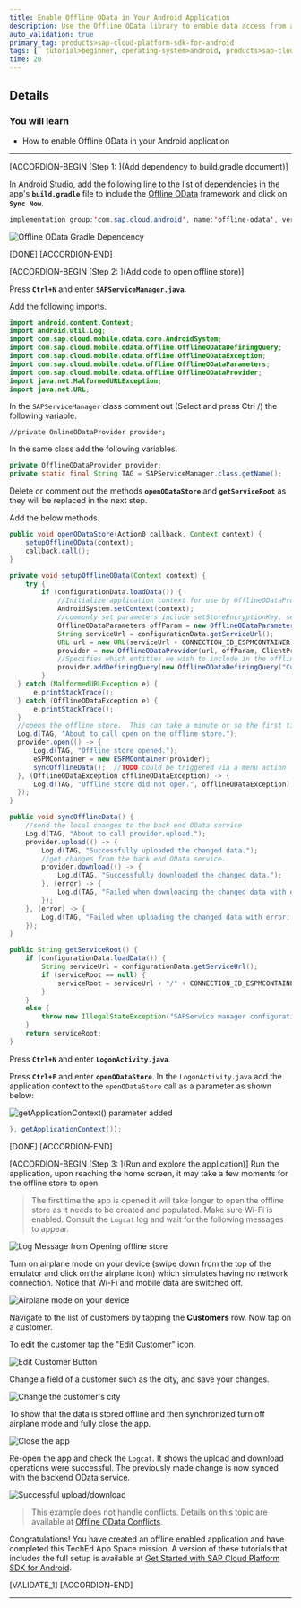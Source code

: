 ```yaml
---
title: Enable Offline OData in Your Android Application
description: Use the Offline OData library to enable data access from an on device database.
auto_validation: true
primary_tag: products>sap-cloud-platform-sdk-for-android
tags: [  tutorial>beginner, operating-system>android, products>sap-cloud-platform-sdk-for-android ]
time: 20
---
```


## Details
### You will learn  
  - How to enable Offline OData in your Android application

---

[ACCORDION-BEGIN [Step 1: ](Add dependency to build.gradle document)]

In Android Studio, add the following line to the list of dependencies in the app's **`build.gradle`** file to include the <a target="_blank" href="https://help.sap.com/doc/c2d571df73104f72b9f1b73e06c5609a/Latest/en-US/docs/user-guide/odata/Developing_Offline_Applications.html">Offline OData</a> framework and click on **`Sync Now`**.

```Java
implementation group:'com.sap.cloud.android', name:'offline-odata', version: sdkVersion
```

![Offline OData Gradle Dependency](offline-odata-gradle-file.png)

[DONE]
[ACCORDION-END]

[ACCORDION-BEGIN [Step 2: ](Add code to open offline store)]

Press **`Ctrl+N`** and enter **`SAPServiceManager.java`**.

Add the following imports.

```Java
import android.content.Context;
import android.util.Log;
import com.sap.cloud.mobile.odata.core.AndroidSystem;
import com.sap.cloud.mobile.odata.offline.OfflineODataDefiningQuery;
import com.sap.cloud.mobile.odata.offline.OfflineODataException;
import com.sap.cloud.mobile.odata.offline.OfflineODataParameters;
import com.sap.cloud.mobile.odata.offline.OfflineODataProvider;
import java.net.MalformedURLException;
import java.net.URL;
```

In the `SAPServiceManager` class comment out (Select and press Ctrl /) the following variable.

`//private OnlineODataProvider provider;`

In the same class add the following variables.

```Java
private OfflineODataProvider provider;
private static final String TAG = SAPServiceManager.class.getName();
```

Delete or comment out the methods **`openODataStore`** and **`getServiceRoot`** as they will be replaced in the next step.

Add the below methods.

```Java
public void openODataStore(Action0 callback, Context context) {
    setupOfflineOData(context);
    callback.call();
}

private void setupOfflineOData(Context context) {
    try {
        if (configurationData.loadData()) {
            //Initialize application context for use by OfflineODataProvider
            AndroidSystem.setContext(context);
            //commonly set parameters include setStoreEncryptionKey, setStoreName, setStorePath
            OfflineODataParameters offParam = new OfflineODataParameters();
            String serviceUrl = configurationData.getServiceUrl();
            URL url = new URL(serviceUrl + CONNECTION_ID_ESPMCONTAINER);
            provider = new OfflineODataProvider(url, offParam, ClientProvider.get());
            //Specifies which entities we wish to include in the offline store
            provider.addDefiningQuery(new OfflineODataDefiningQuery("Customers", "Customers", false));
        }
  } catch (MalformedURLException e) {
      e.printStackTrace();
  } catch (OfflineODataException e) {
      e.printStackTrace();
  }
  //opens the offline store.  This can take a minute or so the first time it is called as it is created and populated.
  Log.d(TAG, "About to call open on the offline store.");
  provider.open(() -> {
      Log.d(TAG, "Offline store opened.");
      eSPMContainer = new ESPMContainer(provider);
      syncOfflineData();  //TODO could be triggered via a menu action
  }, (OfflineODataException offlineODataException) -> {
      Log.d(TAG, "Offline store did not open.", offlineODataException);
  });
}

public void syncOfflineData() {
    //send the local changes to the back end OData service
    Log.d(TAG, "About to call provider.upload.");
    provider.upload(() -> {
        Log.d(TAG, "Successfully uploaded the changed data.");
        //get changes from the back end OData service.
        provider.download(() -> {
            Log.d(TAG, "Successfully downloaded the changed data.");
        }, (error) -> {
            Log.d(TAG, "Failed when downloading the changed data with error: " + error.getMessage());
        });
    }, (error) -> {
        Log.d(TAG, "Failed when uploading the changed data with error: " + error.getMessage());
    });
}

public String getServiceRoot() {
    if (configurationData.loadData()) {
        String serviceUrl = configurationData.getServiceUrl();
        if (serviceRoot == null) {
            serviceRoot = serviceUrl + "/" + CONNECTION_ID_ESPMCONTAINER;
        }
    }
    else {
        throw new IllegalStateException("SAPService manager configurationData.loadData() failed.");
    }
    return serviceRoot;
}
```

Press **`Ctrl+N`** and enter **`LogonActivity.java`**.

Press **`Ctrl+F`** and enter **`openODataStore`**. In the `LogonActivity.java` add the application context to the `openODataStore` call as a parameter as shown below:

![getApplicationContext() parameter added](application-context-parameter.png)

```Java
}, getApplicationContext());
```

[DONE]
[ACCORDION-END]

[ACCORDION-BEGIN [Step 3: ](Run and explore the application)]
Run the application, upon reaching the home screen, it may take a few moments for the offline store to open.

> The first time the app is opened it will take longer to open the offline store as it needs to be created and populated.  Make sure Wi-Fi is enabled. Consult the `Logcat` log and wait for the following messages to appear.

![Log Message from Opening offline store](offline-store-opened.png)

Turn on airplane mode on your device (swipe down from the top of the emulator and click on the airplane icon) which simulates having no network connection. Notice that Wi-Fi and mobile data are switched off.

![Airplane mode on your device](airplane-mode.png)

Navigate to the list of customers by tapping the **Customers** row. Now tap on a customer.

To edit the customer tap the "Edit Customer" icon.

![Edit Customer Button](edit-customer-button.png)

Change a field of a customer such as the city, and save your changes.

![Change the customer's city](edit-customer-activity.png)

To show that the data is stored offline and then synchronized turn off airplane mode and fully close the app.

![Close the app](close-app.png)

Re-open the app and check the `Logcat`. It shows the upload and download operations were successful. The previously made change is now synced with the backend OData service.

![Successful upload/download](upload-successful.png)

> This example does not handle conflicts. Details on this topic are available at <a target="_blank" href="https://help.sap.com/doc/c2d571df73104f72b9f1b73e06c5609a/Latest/en-US/docs/user-guide/odata/Designing_an_Offline_Application_to_Handle_Conflicts_and_Errors.html#offline-odata-conflicts">Offline OData Conflicts</a>.

Congratulations! You have created an offline enabled application and have completed this TechEd App Space mission.  A version of these tutorials that includes the full setup is available at <a target="_blank" href="https://developers.sap.com/group.sdk-android.html">Get Started with SAP Cloud Platform SDK for Android</a>.

[VALIDATE_1]
[ACCORDION-END]

---
